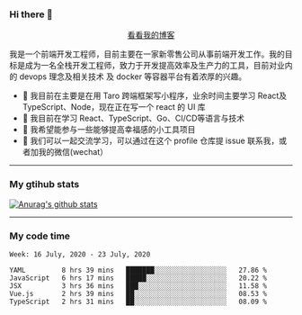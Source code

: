 ### Hi there 👋

<p align="center">
  <a href="https://real-jacket.github.io/">看看我的博客</a>
</p>

我是一个前端开发工程师，目前主要在一家新零售公司从事前端开发工作。我的目标是成为一名全栈开发工程师，致力于开发提高效率及生产力的工具，目前对业内的 devops 理念及相关技术 及 docker 等容器平台有着浓厚的兴趣。

- 🔭 我目前在主要是在用 Taro 跨端框架写小程序，业余时间主要学习 React及 TypeScript、Node，现在正在写一个 react 的 UI 库 
- 🌱 我目前在学习 React、TypeScript、Go、CI/CD等语言与技术
- 👯 我希望能参与一些能够提高幸福感的小工具项目
- 💬 我们可以一起交流学习，可以通过在这个 profile 仓库提 issue 联系我，或者加我的微信(wechat）

***

### My gtihub stats

[![Anurag's github stats](https://github-readme-stats.vercel.app/api?username=real-jacket)](https://github.com/anuraghazra/github-readme-stats)

***

### My code time

<!--START_SECTION:waka-->
```text
Week: 16 July, 2020 - 23 July, 2020

YAML         8 hrs 39 mins   ███████░░░░░░░░░░░░░░░░░░   27.86 % 
JavaScript   6 hrs 17 mins   █████░░░░░░░░░░░░░░░░░░░░   20.22 % 
JSX          3 hrs 36 mins   ███░░░░░░░░░░░░░░░░░░░░░░   11.58 % 
Vue.js       2 hrs 39 mins   ██░░░░░░░░░░░░░░░░░░░░░░░   08.53 % 
TypeScript   2 hrs 31 mins   ██░░░░░░░░░░░░░░░░░░░░░░░   08.09 %
```
<!--END_SECTION:waka-->

